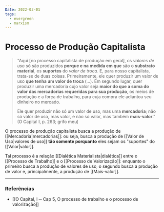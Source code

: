 ```yaml
---
Date: 2022-03-01
tags:
  - evergreen
  - marxism
---
```

# Processo de Produção Capitalista
>"Aqui [no processo capitalista de produção em geral], os *valores de uso* só são produzidos **porque e na medida em que** são o **substrato material**, os **suportes** do *valor de troca*.
> E, para nosso capitalista, trata-se de duas coisas.
> Primeiramente, ele quer produzir um valor de uso **que tenha um valor de troca** (...).
> Em segundo lugar, quer produzir uma mercadoria cujo valor seja **maior do que a soma do valor das mercadorias requeridas para sua produção**, os meios de produção e a força de trabalho, para cuja compra ele adiantou seu dinheiro no mercado.
> 
> Ele quer produzir não só um valor de uso, mas uma **mercadoria**;
> não só valor de uso, mas valor, e não só valor, mas também **mais-valor**." (O Capital I, p. 263; grifo meu)

O processo de produção capitalista busca a produção de [[Mercadoria|mercadorias]]: ou seja, busca a produção de [[Valor de Uso|valores de uso]] **tão somente porquanto** eles sejam os "suportes" do [[Valor|valor]]. 

Tal processo é a relação [[Dialética Materialista|dialética]] entre o [[Processo de Trabalho]] e o [[Processo de Valorização]]: enquanto o primeiro busca a produção de valores de uso, o segundo busca a produção de valor e, principalmente, a produção de [[Mais-valor]]. 

---
### Referências
- [[O Capital, I ─ Cap 5, O processo de trabalho e o processo de valorização]]